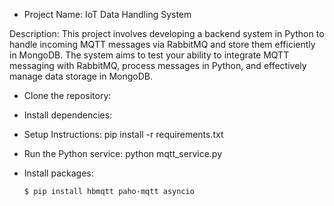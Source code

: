 
- Project Name: IoT Data Handling System

Description:
    This project involves developing a backend system in Python to handle incoming MQTT messages via RabbitMQ and store them efficiently in MongoDB. The system aims to test your ability to     integrate MQTT messaging with RabbitMQ, process messages in Python, and effectively manage data storage in MongoDB.

- Clone the repository:

- Install dependencies:

- Setup Instructions:
    pip install -r requirements.txt

- Run the Python service:
    python mqtt_service.py

- Install packages:
    
    ```bash
    $ pip install hbmqtt paho-mqtt asyncio
    ```

